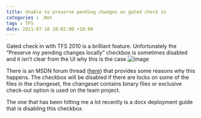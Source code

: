 ```yaml
---
title: Unable to preserve pending changes on gated check in
categories : .Net
tags : TFS
date: 2011-07-18 10:02:00 +10:00
---
```


Gated check in with TFS 2010 is a brilliant feature. Unfortunately the &ldquo;Preserve my pending changes locally&rdquo; checkbox is sometimes disabled and it isn&rsquo;t clear from the UI why this is the case.![image][0]

There is an MSDN forum thread ([here][1]) that provides some reasons why this happens. The checkbox will be disabled if there are locks on some of the files in the changeset, the changeset contains binary files or exclusive check-out option is used on the team project.

The one that has been hitting me a lot recently is a docx deployment guide that is disabling this checkbox.

[0]: //blogfiles/image_121.png
[1]: http://social.msdn.microsoft.com/Forums/en-US/tfsbuild/thread/60afe44b-c75d-4e9c-91a1-c8c4f8b77ed4/
